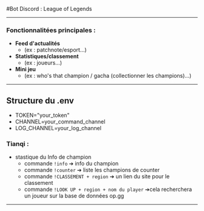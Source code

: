 #Bot Discord : League of Legends

---

### Fonctionnalitées principales :

- **Feed d'actualités**
  - (ex : patchnote/esport...)
- **Statistiques/classement**
  - (ex : joueurs...)
- **Mini jeu**
  - (ex : who's that champion / gacha (collectionner les champions)...)

---

## Structure du .env

- TOKEN="your_token"
- CHANNEL=your_command_channel
- LOG_CHANNEL=your_log_channel


### Tianqi :
- stastique du Info de champion
  - commande ```!info``` ➔ info du champion
  - commande ```!counter``` ➔ liste les champions de counter
  - commande ```!CLASSEMENT + region``` ➔ un lien du site pour le classement
  - commande ```!LOOK UP + region + nom du player``` ➔cela recherchera un joueur sur la base de données op.gg

---